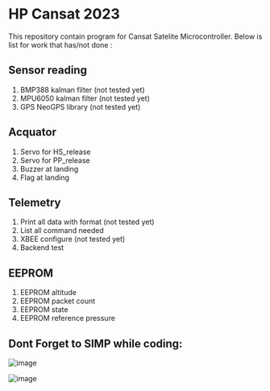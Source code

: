 # HP Cansat 2023

This repository contain program for Cansat Satelite Microcontroller.
Below is list for work that has/not done : 

Sensor reading 
-
1. BMP388 kalman filter (not tested yet)
2. MPU6050 kalman filter (not tested yet)
3. GPS NeoGPS library (not tested yet)

Acquator 
-
1. Servo for HS_release
2. Servo for PP_release
3. Buzzer at landing
4. Flag at landing

Telemetry
-
1. Print all data with format (not tested yet)
2. List all command needed
3. XBEE configure (not tested yet)
4. Backend test

EEPROM
-
1. EEPROM altitude
2. EEPROM packet count
3. EEPROM state
4. EEPROM reference pressure


Dont Forget to SIMP while coding: 
-

![image](https://c4.wallpaperflare.com/wallpaper/990/162/571/hololive-hololive-english-nanashi-mumei-simple-background-hd-wallpaper-preview.jpg)

![image](https://drive.google.com/uc?export=view&id=1_1aOXL-vlZ6EpObK9ZNAGyPwke-XdBh-)
